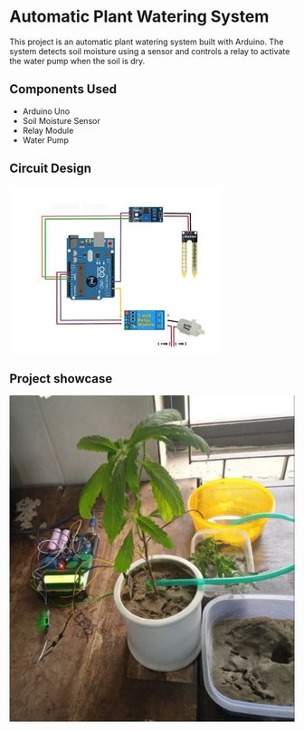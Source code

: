 # Automatic Plant Watering System

This project is an automatic plant watering system built with Arduino. The system detects soil moisture using a sensor and controls a relay to activate the water pump when the soil is dry.

## Components Used
- Arduino Uno
- Soil Moisture Sensor
- Relay Module
- Water Pump

## Circuit Design
![Circuit Design](plant_watering_circuit.png)

## Project showcase
![Circuit Design](plant_watering_system.jpg)
